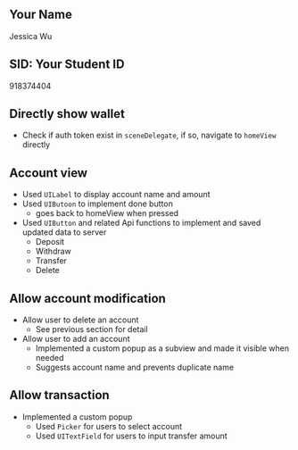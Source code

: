 ## Your Name
Jessica Wu
## SID: Your Student ID
918374404

## Directly show wallet
* Check if auth token exist in `sceneDelegate`, if so, navigate to `homeView` directly 

## Account view
* Used `UILabel` to display account name and amount
* Used `UIButoon` to implement done button
  * goes back to homeView when pressed
* Used `UIButton` and related Api functions to implement and saved updated data to server
  * Deposit
  * Withdraw
  * Transfer
  * Delete
  
## Allow account modification
* Allow user to delete an account
  * See previous section for detail
* Allow user to add an account
  * Implemented a custom popup as a subview and made it visible when needed
  * Suggests account name and prevents duplicate name
  
## Allow transaction
* Implemented a custom popup
  * Used `Picker` for users to select account
  * Used `UITextField` for users to input transfer amount 

  
  
